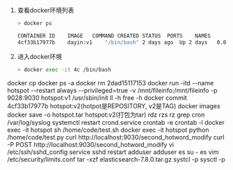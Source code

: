 1. 查看docker环境列表
    ```bash
    > docker ps

    CONTAINER ID    IMAGE   COMMAND CREATED STATUS  PORTS    NAMES
    4cf33b17977b    dayin:v1    "/bin/bash" 2 days ago  Up 2 days   0.0.0.0:9030-9  031->9030-9031/tcp, :::9030-9031->9030-9031/tcp hotspot_aipre
    ```

2. 进入docker环境
    ```bash
    > docker exec -it 4c /bin/bash
    ```

docker cp
docker ps -a
docker rm 2dad15117153
docker run -itd --name hotspot --restart always --privileged=true -v /mnt/fileinfo:/mnt/fileinfo -p 9028:9030 hotspot:v1 /usr/sbin/init
ll -h
free -h
docker commit 4cf33b17977b hotspot:v2(hotpot是REPOSITORY, v2是TAG)
docker images
docker save -o hotspot.tar hotspot:v2(打包为tar)
rdz
rzs
rz
grep cron /var/log/syslog
systemctl restart crond.service
crontab -e
crontab -l
docker exec -it hotspot sh /home/code/test.sh
docker exec -it hotspot python /home/code/test.py
curl http://localhost:9030/second_hotword_modify
curl -P POST http://localhost:9030/second_hotword_modify
vi /etc/ssh/sshd_config
service sshd restart
adduser
adduser es
su - es
vim /etc/security/limits.conf
tar -xzf elasticsearch-7.8.0.tar.gz
systcl -p
sysctl -p
